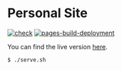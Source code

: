 # Personal Site

[![check](https://github.com/eudoxia0/eudoxia0.github.io/actions/workflows/check.yaml/badge.svg)](https://github.com/eudoxia0/eudoxia0.github.io/actions/workflows/check.yaml)
[![pages-build-deployment](https://github.com/eudoxia0/eudoxia0.github.io/actions/workflows/pages/pages-build-deployment/badge.svg?branch=master)](https://github.com/eudoxia0/eudoxia0.github.io/actions/workflows/pages/pages-build-deployment)

You can find the live version [here][site].

```bash
$ ./serve.sh
```

[site]: http://borretti.me/
